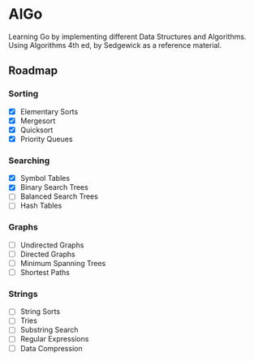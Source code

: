 # AlGo
Learning Go by implementing different Data Structures and Algorithms. Using Algorithms 4th ed, by Sedgewick as a reference material.

## Roadmap
### Sorting
- [x] Elementary Sorts
- [x] Mergesort
- [x] Quicksort
- [x] Priority Queues

### Searching
- [x] Symbol Tables
- [x] Binary Search Trees
- [ ] Balanced Search Trees
- [ ] Hash Tables

### Graphs
- [ ] Undirected Graphs
- [ ] Directed Graphs
- [ ] Minimum Spanning Trees
- [ ] Shortest Paths

### Strings
- [ ] String Sorts
- [ ] Tries
- [ ] Substring Search
- [ ] Regular Expressions
- [ ] Data Compression